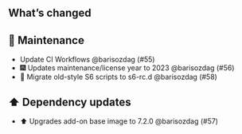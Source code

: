## What’s changed

## 🧰 Maintenance

- Update CI Workflows @barisozdag (#55)
- 🎆 Updates maintenance/license year to 2023 @barisozdag (#56)
- 🔨 Migrate old-style S6 scripts to s6-rc.d @barisozdag (#58)

## ⬆️ Dependency updates

- ⬆️ Upgrades add-on base image to 7.2.0 @barisozdag (#57)
